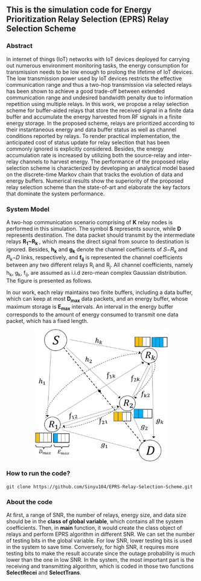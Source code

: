 ## This is the simulation code for Energy Prioritization Relay Selection (EPRS) Relay Selection Scheme
### Abstract
In internet of things (IoT) networks with IoT devices deployed for carrying out numerous environment monitoring tasks, the energy consumption for transmission needs to be low enough to prolong the lifetime of IoT devices. The low transmission power used by IoT devices restricts the effective communication range and thus a two-hop transmission via selected relays has been shown to achieve a good trade-off between extended communication range and undesired bandwidth penalty due to information repetition using multiple relays. In this work, we propose a relay selection scheme for buffer-aided relays that store the received signal in a finite data buffer and accumulate the energy harvested from RF signals in a finite energy storage. In the proposed scheme, relays are prioritized according to their instantaneous energy and data buffer status as well as channel conditions reported by relays. To render practical implementation, the anticipated cost of status update for relay selection that has been commonly ignored is explicitly considered. Besides, the energy accumulation rate is increased by utilizing both the source-relay and inter-relay channels to harvest energy. The performance of the proposed relay selection scheme is characterized by developing an analytical model based on the discrete-time Markov chain that tracks the evolution of data and energy buffers. Numerical results show the superiority of the proposed relay selection scheme than the state-of-art and elaborate the key factors that dominate the system performance.
### System Model
A two-hop communication scenario comprising of **K** relay nodes is performed in this simulation. The symbol **S** represents source, while **D** represents destination. The data packet should transmit by the intermediate relays **R<sub>1</sub>~R<sub>k</sub>** , which means the direct signal from source to destination is ignored. Besides, **h<sub>k</sub>** and **g<sub>k</sub>** denote the channel coefficients of 𝑆−𝑅<sub>k</sub> and 𝑅<sub>k</sub>−𝐷 links, respectively, and **f<sub>ij</sub>** is represented the channel coefficients between any two different relays R<sub>i</sub> and R<sub>j</sub>. All channel coefficients, namely h<sub>k</sub>,  g<sub>k</sub>, f<sub>ij</sub>, are assumed as i.i.d zero-mean complex Gaussian distribution. The figure is presented as follows.

In our work, each relay maintains two finite buffers, including a data buffer, which can keep at most **D<sub>max</sub>** data packets, and an energy buffer, whose maximum storage is **E<sub>max</sub>** intervals. An interval in the energy buffer corresponds to the amount of energy consumed to transmit one data packet, which has a fixed length.

<center>
<img src="system_model.jpg" width = "350" height = "350" alt="System model" align=center />
</center>

### How to run the code?
```
git clone https://github.com/Sinyu104/EPRS-Relay-Selection-Scheme.git
```

### About the code
At first, a range of SNR, the number of relays, energy size, and data size should be in the **class of global variable**, which contains all the system coefficients. Then, in **main** function, it would create the class object of relays and perform EPRS algorithm in different SNR. We can set the number of testing bits in the global variable. For low SNR, lower testing bits is used in the system to save time. Conversely, for high SNR, it requires more testing bits to make the result accurate since the outage probability is much lower than the one in low SNR. In the system, the most important part is the receiving and transmitting algorithm, which is coded in those two functions **SelectRecei** and **SelectTrans**. 
